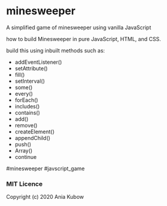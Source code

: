 # minesweeper
A simplified game of minesweeper using vanilla JavaScript

how to build Minesweeper in pure JavaScript, HTML, and CSS. 

build this using inbuilt methods such as:
- addEventListener()
- setAttribute()
- fill()
- setInterval()
- some()
- every()
- forEach()
- includes()
- contains()
- add()
- remove()
- createElement()
- appendChild()
- push()
- Array()
- continue



#minesweeper
#javscript_game

### MIT Licence

Copyright (c) 2020 Ania Kubow

